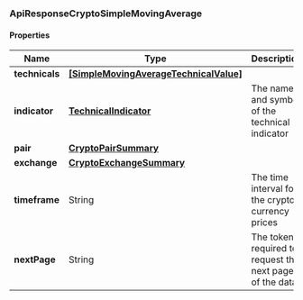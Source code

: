 
[//]: # (CLASS:ApiResponseCryptoSimpleMovingAverage)

[//]: # (KIND:object)

### ApiResponseCryptoSimpleMovingAverage

#### Properties

[//]: # (START_DEFINITION)

Name | Type | Description
------------ | ------------- | -------------
**technicals** | [**[SimpleMovingAverageTechnicalValue]**](SimpleMovingAverageTechnicalValue.md) |  &nbsp;
**indicator** | [**TechnicalIndicator**](TechnicalIndicator.md) | The name and symbol of the technical indicator &nbsp;
**pair** | [**CryptoPairSummary**](CryptoPairSummary.md) |  &nbsp;
**exchange** | [**CryptoExchangeSummary**](CryptoExchangeSummary.md) |  &nbsp;
**timeframe** | String | The time interval for the crypto currency prices &nbsp;
**nextPage** | String | The token required to request the next page of the data &nbsp;

[//]: # (END_DEFINITION)


[//]: # (CONTAINED_CLASS:SimpleMovingAverageTechnicalValue)


[//]: # (CONTAINED_CLASS:TechnicalIndicator)


[//]: # (CONTAINED_CLASS:CryptoPairSummary)


[//]: # (CONTAINED_CLASS:CryptoExchangeSummary)





